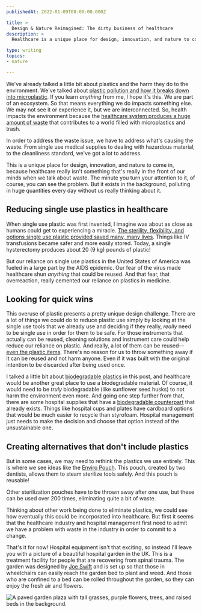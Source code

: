 ```yaml
---
publishedAt: 2022-01-09T08:00:00.000Z

title: >
  Design & Nature Reimagined: The dirty business of healthcare
description: >
  Healthcare is a unique place for design, innovation, and nature to come in, because healthcare really isn't something that's really in the front of our minds when we talk about waste.

type: writing
topics:
- nature

---
```


We've already talked a little bit about plastics and the harm they do to the environment. We've talked about [plastic pollution and how it breaks down into microplastic](https://marisamorby.com/solving-the-plastic-pollution-problem/). If you learn _anything_ from me, I hope it's this. We are part of an ecosystem. So that means everything we do impacts something else. We may not see it or experience it, but we are interconnected. So, health impacts the environment because the [healthcare system produces a huge amount of waste](https://news.yale.edu/2016/06/09/environmental-and-health-impacts-us-healthcare-system) that contributes to a world filled with microplastics and trash.

In order to address the waste issue, we have to address what's causing the waste. From single use medical supplies to dealing with hazardous material, to the cleanliness standard, we've got a lot to address.

This is a unique place for design, innovation, and nature to come in, because healthcare really isn't something that's really in the front of our minds when we talk about waste. The minute you turn your attention to it, of course, you can see the problem. But it exists in the background, polluting in huge quantities every day without us really thinking about it.

## Reducing single use plastics in healthcare

When single use plastic was first invented, I imagine was about as close as humans could get to experiencing a miracle. [The sterility, flexibility, and options single use plastic provided saved many, many lives](https://www.nationalgeographic.com/science/article/can-medical-care-exist-without-plastic?loggedin=true). Things like IV transfusions became safer and more easily stored. Today, a single hysterectomy produces about 20 (9 kg) pounds of plastic!

But our reliance on single use plastics in the United States of America was fueled in a large part by the AIDS epidemic. Our fear of the virus made healthcare shun _anything_ that could be reused. And that fear, that overreaction, really cemented our reliance on plastics in medicine.

## Looking for quick wins

This overuse of plastic presents a pretty unique design challenge. There are a lot of things we could do to reduce plastic use simply by looking at the single use tools that we already use and deciding if they really, _really_ need to be single use in order for them to be safe. For those instruments that actually can be reused, cleaning solutions and instrument care could help reduce our reliance on plastic. And really, a lot of them can be reused—[even the plastic items](https://www.bbc.com/future/article/20200813-the-hidden-harm-of-medical-plastic-waste-and-pollution). There's no reason for us to throw something away if it can be reused and not harm anyone. Even if it was built with the original intention to be discarded after being used once.

I talked a little bit about [biodegradable plastics](https://marisamorby.com/solving-the-plastic-pollution-problem/) in this post, and healthcare would be another great place to use a biodegradable material. Of course, it would need to be _truly_ biodegradable (like sunflower seed husks) to not harm the environment even more. And going one step further from that, there are some hospital supplies that have a [biodegradable counterpart](https://www.youris.com/bioeconomy/biotechnology/simplifying-hospital-waste-with-bio-based-disposables.kl) that already exists. Things like hospital cups and plates have cardboard options that would be much easier to recycle than styrofoam. Hospital management just needs to make the decision and choose that option instead of the unsustainable one.

## Creating alternatives that don't include plastics

But in some cases, we may need to rethink the plastics we use entirely. This is where we see ideas like the [Enviro Pouch](https://www.enviropouch.com/). This pouch, created by two dentists, allows them to steam sterilize tools safely. And this pouch is reusable!

Other sterilization pouches have to be thrown away after one use, but these can be used over 200 times, eliminating quite a bit of waste.

Thinking about other work being done to eliminate plastics, we could see how eventually this could be incorporated into healthcare. But first it seems that the healthcare industry and hospital management first need to admit we have a problem with waste in the industry in order to commit to a change.



That's it for now! Hospital equipment isn't that exciting, so instead I'll leave you with a picture of a beautiful hospital garden in the UK. This is a treatment facility for people that are recovering from spinal trauma. The garden was designed by [Joe Swift](https://www.bbc.co.uk/programmes/profiles/57zFN2SG2WC7YCvhhH910Rh/joe-swift) and is set up so that those in wheelchairs can easily reach the garden bed to plant and weed. And those who are confined to a bed can be rolled throughout the garden, so they can enjoy the fresh air and flowers.  
  


![A paved garden plaza with tall grasses, purple flowers, trees, and raised beds in the background.](https://cdn.sanity.io/images/xq50spjj/production/2dbde5fc02bb704a83879c94348600e3ed057c26-1582x794.jpg)
